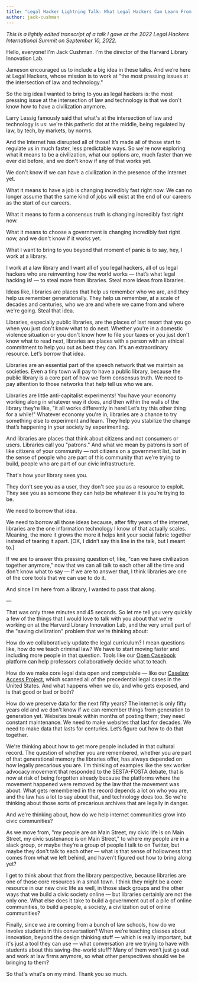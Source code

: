 ```yaml
---
title: "Legal Hacker Lightning Talk: What Legal Hackers Can Learn From Libraries"
author: jack-cushman
---
```

*This is a lightly edited transcript of a talk I gave at the 2022 Legal Hackers International Summit on September 10, 2022.*

Hello, everyone! I'm Jack Cushman. I'm the director of the Harvard Library Innovation Lab.

Jameson encouraged us to include a big idea in these talks. And we’re here at Legal Hackers, whose mission is to work at "the most pressing issues at the intersection of law and technology."

So the big idea I wanted to bring to you as legal hackers is: the most pressing issue at the intersection of law and technology is that we don't know how to have a civilization anymore.

Larry Lessig famously said that what's at the intersection of law and technology is us: we're this pathetic dot at the middle, being regulated by law, by tech, by markets, by norms.

And the Internet has disrupted all of those! It’s made all of those start to regulate us in much faster, less predictable ways. So we're now exploring what it means to be a civilization, what our options are, much faster than we ever did before, and we don't know if any of that works yet.

We don't know if we can have a civilization in the presence of the Internet yet.

What it means to have a job is changing incredibly fast right now. We can no longer assume that the same kind of jobs will exist at the end of our careers as the start of our careers.

What it means to form a consensus truth is changing incredibly fast right now.

What it means to choose a government is changing incredibly fast right now, and we don't know if it works yet.

What I want to bring to you beyond that moment of panic is to say, hey, I work at a library.

I work at a law library and I want all of you legal hackers, all of us legal hackers who are reinventing how the world works — that’s what legal hacking is! — to steal more from libraries. Steal more ideas from libraries.

Ideas like, libraries are places that help us remember who we are, and they help us remember generationally. They help us remember, at a scale of decades and centuries, who we are and where we came from and where we're going. Steal that idea.

Libraries, especially public libraries, are the places of last resort that you go when you just don't know what to do next. Whether you're in a domestic violence situation or you don't know how to file your taxes or you just don't know what to read next, libraries are places with a person with an ethical commitment to help you out as best they can. It's an extraordinary resource. Let’s borrow that idea.

Libraries are an essential part of the speech network that we maintain as societies. Even a tiny town will pay to have a public library, because the public library is a core part of how we form consensus truth. We need to pay attention to those networks that help tell us who we are.

Libraries are little anti-capitalist experiments! You have your economy working along in whatever way it does, and then within the walls of the library they’re like, "it all works differently in here! Let’s try this other thing for a while!" Whatever economy you're in, libraries are a chance to try something else to experiment and learn. They help you stabilize the change that’s happening in your society by experimenting.

And libraries are places that think about citizens and not consumers or users. Libraries call you "patrons." And what we mean by patrons is sort of like citizens of your community — not citizens on a government list, but in the sense of people who are part of this community that we're trying to build, people who are part of our civic infrastructure.

That's how your library sees you.

They don't see you as a user, they don't see you as a resource to exploit. They see you as someone they can help be whatever it is you’re trying to be.

We need to borrow that idea.

We need to borrow all those ideas because, after fifty years of the internet, libraries are the one information technology I know of that actually scales. Meaning, the more it grows the more it helps knit your social fabric together instead of tearing it apart. [OK, I didn’t say this line in the talk, but I meant to.]

If we are to answer this pressing question of, like, "can we have civilization together anymore," now that we can all talk to each other all the time and don't know what to say — if we are to answer that, I think libraries are one of the core tools that we can use to do it.

And since I'm here from a library, I wanted to pass that along.

—

That was only three minutes and 45 seconds. So let me tell you very quickly a few of the things that I would love to talk with you about that we're working on at the Harvard Library Innovation Lab, and the very small part of the "saving civilization" problem that we’re thinking about:

How do we collaboratively update the legal curriculum? I mean questions like, how do we teach criminal law? We have to start moving faster and including more people in that question. Tools like our [Open Casebook](https://opencasebook.org/) platform can help professors collaboratively decide what to teach.

How do we make core legal data open and computable — like our [Caselaw Access Project](https://case.law/), which scanned all of the precedential legal cases in the United States. And what happens when we do, and who gets exposed, and is that good or bad or both?

How do we preserve data for the next fifty years? The internet is only fifty years old and we don't know if we can remember things from generation to generation yet. Websites break within months of posting them; they need constant maintenance. We need to make websites that last for decades. We need to make data that lasts for centuries. Let’s figure out how to do that together.

We're thinking about how to get more people included in that cultural record. The question of whether you are remembered, whether you are part of that generational memory the libraries offer, has always depended on how legally precarious you are. I’m thinking of examples like the sex worker advocacy movement that responded to the SESTA-FOSTA debate, that is now at risk of being forgotten already because the platforms where the movement happened were removed by the law that the movement was about. What gets remembered in the record depends a lot on who you are, and the law has a lot to say about that, and technology does too. So we're thinking about those sorts of precarious archives that are legally in danger.

And we're thinking about, how do we help internet communities grow into civic communities?

As we move from, "my people are on Main Street, my civic life is on Main Street, my civic sustenance is on Main Street," to where my people are in a slack group, or maybe they’re a group of people I talk to on Twitter, but maybe they don't talk to each other — what is that sense of hollowness that comes from what we left behind, and haven't figured out how to bring along yet?

I get to think about that from the library perspective, because libraries are one of those core resources in a small town. I think they might be a core resource in our new civic life as well, in those slack groups and the other ways that we build a civic society online — but libraries certainly are not the only one. What else does it take to build a government out of a pile of online communities, to build a people, a society, a civilization out of online communities?

Finally, since we are coming from a bunch of law schools, how do we involve students in this conversation? When we’re teaching classes about innovation, beyond the design thinking stuff — which is really important, but it's just a tool they can use — what conversation are we trying to have with students about this saving-the-world stuff? Many of them won’t just go out and work at law firms anymore, so what other perspectives should we be bringing to them?

So that's what's on my mind. Thank you so much.
